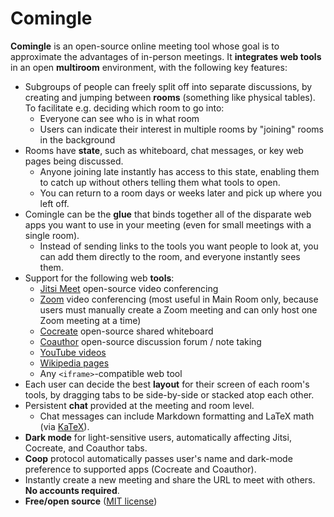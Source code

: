 # Comingle

**Comingle** is an open-source online meeting tool
whose goal is to approximate the advantages of in-person meetings.
It **integrates web tools** in an open **multiroom** environment,
with the following key features:

* Subgroups of people can freely split off into separate discussions, by
  creating and jumping between **rooms** (something like physical tables).
  To facilitate e.g. deciding which room to go into:
  * Everyone can see who is in what room
  * Users can indicate their interest in multiple rooms
    by "joining" rooms in the background
* Rooms have **state**, such as whiteboard, chat messages,
  or key web pages being discussed.
  * Anyone joining late instantly has access to this state,
    enabling them to catch up without others telling them what tools to open.
  * You can return to a room days or weeks later and pick up where you left off.
* Comingle can be the **glue** that binds together all of the disparate
  web apps you want to use in your meeting
  (even for small meetings with a single room).
  * Instead of sending links to the tools you want people to look at,
    you can add them directly to the room, and everyone instantly sees them.
* Support for the following web **tools**:
  * [Jitsi Meet](https://meet.jit.si/)
    open-source video conferencing
  * [Zoom](https://zoom.us) video conferencing
    (most useful in Main Room only, because users must manually create a
    Zoom meeting and can only host one Zoom meeting at a time)
  * [Cocreate](https://github.com/edemaine/cocreate)
    open-source shared whiteboard
  * [Coauthor](https://github.com/edemaine/coauthor)
    open-source discussion forum / note taking
  * [YouTube videos](https://www.youtube.com/)
  * [Wikipedia pages](https://en.wikipedia.org/)
  * Any `<iframe>`-compatible web tool
* Each user can decide the best **layout** for their screen of each room's
  tools, by dragging tabs to be side-by-side or stacked atop each other.
* Persistent **chat** provided at the meeting and room level.
  * Chat messages can include Markdown formatting and LaTeX math
    (via [KaTeX](https://katex.org)).
* **Dark mode** for light-sensitive users, automatically affecting
  Jitsi, Cocreate, and Coauthor tabs.
* **Coop** protocol automatically passes user's name and dark-mode preference
  to supported apps (Cocreate and Coauthor).
* Instantly create a new meeting and share the URL to meet with others.
  **No accounts required**.
* **Free/open source** ([MIT license](LICENSE))
